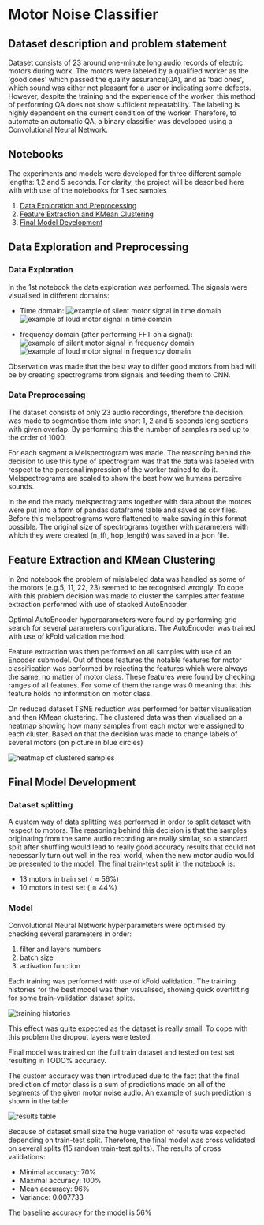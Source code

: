 # Motor Noise Classifier

## Dataset description and problem statement

Dataset consists of 23 around one-minute long audio records of electric motors during work. The motors were labeled by a qualified worker as the 'good ones' which passed the quality assurance(QA), and as 'bad ones', which sound was either not pleasant for a user or indicating some defects. However, despite the training and the experience of the worker, this method of performing QA does not show sufficient repeatability. The labeling is highly dependent on the current condition of the worker. Therefore, to automate an automatic QA, a binary classifier was developed using a Convolutional Neural Network.

## Notebooks
The experiments and models were developed for three different sample lengths: 1,2 and 5 seconds. For clarity, the project will be described here with with use of the notebooks for 1 sec samples
1. [Data Exploration and Preprocessing](https://github.com/marcinstopyra/motor_noise_clf/blob/master/00_data_exploration_and_preprocess_1sec.ipynb)
2. [Feature Extraction and KMean Clustering](https://github.com/marcinstopyra/motor_noise_clf/blob/master/10_Cluster_1sec_samples.ipynb)
3. [Final Model Development](https://github.com/marcinstopyra/motor_noise_clf/blob/master/20_CNN_1sec_samples.ipynb)

## Data Exploration and Preprocessing
### Data Exploration
In the 1st notebook the data exploration was performed. The signals were visualised in different domains:
- Time domain: 
![example of silent motor signal in time domain](/images/time_domain1.png)
![example of loud motor signal in time domain](/images/time_domain2.png)

- frequency domain (after performing FFT on a signal):
![example of silent motor signal in frequency domain](/images/freq_domain1.png)
![example of loud motor signal in frequency domain](/images/freq_domain2.png)

Observation was made that the best way to differ good motors from bad will be by creating spectrograms from signals and feeding them to CNN.

### Data Preprocessing
The dataset consists of only 23 audio recordings, therefore the decision was made to segmentise them into short 1, 2 and 5 seconds long sections with given overlap. By performing this the number of samples raised up to the order of 1000.

For each segment a Melspectrogram was made. The reasoning behind the decision to use this type of spectrogram was that the data was labeled with respect to the personal impression of the worker trained to do it. Melspectrograms are scaled to show the best how we humans perceive sounds.

In the end the ready melspectrograms together with data about the motors were put into a form of pandas dataframe table and saved as csv files. Before this melspectrograms were flattened to make saving in this format possible. The original size of spectrograms together with parameters with which they were created (n_fft, hop_length) was saved in a json file.

## Feature Extraction and KMean Clustering
In 2nd notebook the problem of mislabeled data was handled as some of the motors (e.g.5, 11, 22, 23) seemed to be recognised wrongly. To cope with this problem decision was made to cluster the samples after feature extraction performed with use of stacked AutoEncoder

Optimal AutoEncoder hyperparameters were found by performing grid search for several parameters configurations. The AutoEncoder was trained with use of kFold validation method.

Feature extraction was then performed on all samples with use of an Encoder submodel. Out of those features the notable features for motor classification was performed by rejecting the features which were always the same, no matter of motor class. These features were found by checking ranges of all features. For some of them the range was 0 meaning that this feature holds no information on motor class.

On reduced dataset TSNE reduction was performed for better visualisation and then KMean clustering. The clustered data was then visualised on a heatmap showing how many samples from each motor were assigned to each cluster. Based on that the decision was made to change labels of several motors (on picture in blue circles)


![heatmap of clustered samples](/images/heatmap.png)

## Final Model Development
### Dataset splitting
A custom way of data splitting was performed in order to split dataset with respect to motors. The reasoning behind this decision is that the samples originating from the same audio recording are really similar, so a standard split after shuffling would lead to really good accuracy results that could not necessarily turn out well in the real world, when the new motor audio would be presented to the model. The final train-test split in the notebook is:
- 13 motors in train set ($\approx 56$%)
- 10 motors in test set ($\approx 44$%)

### Model
Convolutional Neural Network hyperparameters were optimised by checking several parameters in order:
1. filter and layers numbers
2. batch size
3. activation function

Each training was performed with use of kFold validation. The training histories for the best model was then visualised, showing quick overfitting for some train-validation dataset splits.


![training histories](/images/training_history.png)

This effect was quite expected as the dataset is really small. To cope with this problem the dropout layers were tested.

Final model was trained on the full train dataset and tested on test set resulting in TODO% accuracy.

The custom accuracy was then introduced due to the fact that the final prediction of motor class is a sum of predictions made on all of the segments of the given motor noise audio. 
An example of such prediction is shown in the table:


![results table](/images/pred_table.png)

Because of dataset small size the huge variation of results was expected depending on train-test split. Therefore, the final model was cross validated on several splits (15 random train-test splits). The results of cross validations:
- Minimal accuracy: 70%
- Maximal accuracy: 100%
- Mean accuracy: 96%
- Variance: 0.007733

The baseline accuracy for the model is 56%